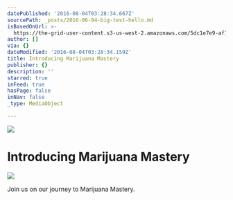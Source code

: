 ```yaml
---
datePublished: '2016-08-04T03:28:34.667Z'
sourcePath: _posts/2016-06-04-big-test-hello.md
isBasedOnUrl: >-
  https://the-grid-user-content.s3-us-west-2.amazonaws.com/5dc1e7e9-af10-4492-9790-cee2765b1db2.jpg
author: []
via: {}
dateModified: '2016-08-04T03:28:34.159Z'
title: Introducing Marijuana Mastery
publisher: {}
description: ''
starred: true
inFeed: true
hasPage: false
inNav: false
_type: MediaObject

---
```

![](https://the-grid-user-content.s3-us-west-2.amazonaws.com/cb9303d2-3e1e-437c-ab6e-8725cf41aea2.jpg)

# Introducing Marijuana Mastery

<article style=""><img src="https://the-grid-user-content.s3-us-west-2.amazonaws.com/c0bedfbd-78cb-4dc8-8f1a-d52f088e97c2.jpg" /><p>Join us on our journey to Marijuana Mastery.</p></article>